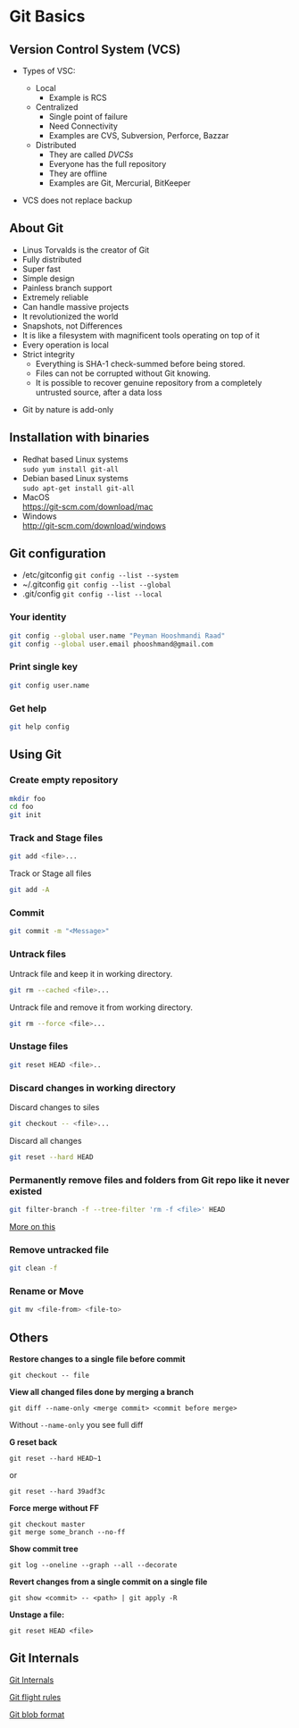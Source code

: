 # Git Basics

## Version Control System (VCS)

* Types of VSC:
    - Local  
        - Example is RCS
    - Centralized
        - Single point of failure
        - Need Connectivity
        - Examples are CVS, Subversion, Perforce, Bazzar
    - Distributed
        - They are called *DVCSs*
        - Everyone has the full repository
        - They are offline
        - Examples are Git, Mercurial, BitKeeper

* VCS does not replace backup

## About Git

* Linus Torvalds is the creator of Git
* Fully distributed
* Super fast
* Simple design
* Painless branch support
* Extremely reliable
* Can handle massive projects
* It revolutionized the world
* Snapshots, not Differences
* It is like a filesystem with magnificent tools operating on top of it
* Every operation is local
* Strict integrity
    - Everything is SHA-1 check-summed before being stored.
    - Files can not be corrupted without Git knowing.
    - It is possible to recover genuine repository from a completely untrusted source, after a data loss
- Git by nature is add-only

## Installation with binaries

* Redhat based Linux systems  
`sudo yum install git-all`
* Debian based Linux systems  
`sudo apt-get install git-all`
* MacOS  
https://git-scm.com/download/mac
* Windows  
http://git-scm.com/download/windows



## Git configuration

* /etc/gitconfig `git config --list --system`
* ~/.gitconfig `git config --list --global`
* .git/config `git config --list --local`

### Your identity
```bash
git config --global user.name "Peyman Hooshmandi Raad"
git config --global user.email phooshmand@gmail.com
```
### Print single key
```bash
git config user.name
```

### Get help
```bash
git help config
```

## Using Git  

### Create empty repository
```bash
mkdir foo
cd foo
git init
```

### Track and Stage files
```bash
git add <file>...
```
Track or Stage all files

```bash
git add -A
```

### Commit

```bash
git commit -m "<Message>"
```

### Untrack files

Untrack file and keep it in working directory.

```bash
git rm --cached <file>...
```

Untrack file and remove it from working directory.

```bash
git rm --force <file>...
```

### Unstage files
```bash
git reset HEAD <file>..
```

### Discard changes in working directory
Discard changes to siles  

```bash
git checkout -- <file>...
```

Discard all changes

```bash
git reset --hard HEAD
```

### Permanently remove files and folders from Git repo like it never existed
```bash
git filter-branch -f --tree-filter 'rm -f <file>' HEAD
```
[More on this](http://dalibornasevic.com/posts/2-permanently-remove-files-and-folders-from-a-git-repository)

### Remove untracked file
```bash
git clean -f
```

### Rename or Move
```bash
git mv <file-from> <file-to>
```

## Others

**Restore changes to a single file before commit**

```
git checkout -- file
```

**View all changed files done by merging a branch**

```
git diff --name-only <merge commit> <commit before merge>
```  
   

Without `--name-only`  you see full diff

**G reset back**

```
git reset --hard HEAD~1
```
or

```
git reset --hard 39adf3c
```

**Force merge without FF**

```
git checkout master
git merge some_branch --no-ff
```

**Show commit tree**

```
git log --oneline --graph --all --decorate
```

**Revert changes from a single commit on a single file**

```
git show <commit> -- <path> | git apply -R
```

**Unstage a file:**

```
git reset HEAD <file>
```


## Git Internals

[Git Internals](https://git-scm.com/book/en/v1/Git-Internals-Git-Objects)

[Git flight rules](https://github.com/k88hudson/git-flight-rules)

[Git blob format](https://matthew-brett.github.io/curious-git/reading_git_objects.html)
